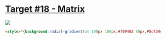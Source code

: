 # [Target #18 - Matrix](https://cssbattle.dev/play/18)

![](https://cssbattle.dev/targets/18.png)

```HTML
<style>*{background:radial-gradient(at 100px 100px,#f09462 80px,#5c434c 0)-10px -10px;background-size:100px 100px}*>*{margin:10 210 210 110;color:F5D6B4;background:#f5d6b4;border-radius:1in 0 0 0;box-shadow:200px 0,-100px 100px,100px 100px,0 200px,200px 200px
```
